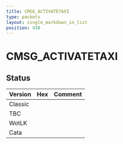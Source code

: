 ```yaml
---
title: CMSG_ACTIVATETAXI
type: packets
layout: single_markdown_in_list
position: 430
---
```


# CMSG_ACTIVATETAXI

## Status

Version | Hex | Comment
---------- | ---------- | ---------- 
Classic |  |  
TBC |  |  
WotLK |  |  
Cata |  |  
